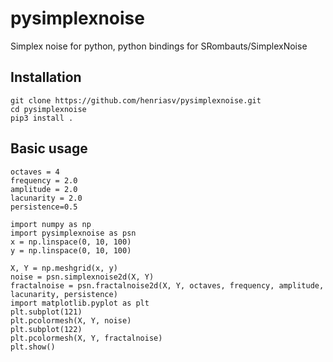 # pysimplexnoise
Simplex noise for python, python bindings for SRombauts/SimplexNoise

## Installation 

```
git clone https://github.com/henriasv/pysimplexnoise.git
cd pysimplexnoise
pip3 install . 
```

## Basic usage 

```
octaves = 4 
frequency = 2.0 
amplitude = 2.0 
lacunarity = 2.0 
persistence=0.5

import numpy as np
import pysimplexnoise as psn
x = np.linspace(0, 10, 100)
y = np.linspace(0, 10, 100)

X, Y = np.meshgrid(x, y)
noise = psn.simplexnoise2d(X, Y)
fractalnoise = psn.fractalnoise2d(X, Y, octaves, frequency, amplitude, lacunarity, persistence)
import matplotlib.pyplot as plt
plt.subplot(121)
plt.pcolormesh(X, Y, noise)
plt.subplot(122)
plt.pcolormesh(X, Y, fractalnoise)
plt.show()
```

